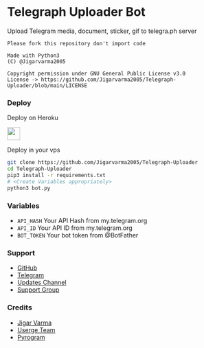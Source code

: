 # Telegraph Uploader Bot

Upload Telegram media, document, sticker, gif to telegra.ph server

```
Please fork this repository don't import code

Made with Python3
(C) @Jigarvarma2005

Copyright permission under GNU General Public License v3.0
License -> https://github.com/Jigarvarma2005/Telegraph-Uploader/blob/main/LICENSE
```

### Deploy

Deploy on Heroku
<p align="left">
  <a href="https://dashboard.render.com/deploy?template=https://github.com/Aadarshab/telegraph.git">
     <img height="30px" src="https://img.shields.io/badge/Deploy%20To%20Heroku-blueviolet?style=for-the-badge&logo=heroku">
  </a>
</p>

Deploy in your vps
```sh
git clone https://github.com/Jigarvarma2005/Telegraph-Uploader
cd Telegraph-Uploader
pip3 install -r requirements.txt
# <Create Variables appropriately>
python3 bot.py
```

### Variables

* `API_HASH` Your API Hash from my.telegram.org
* `API_ID` Your API ID from my.telegram.org
* `BOT_TOKEN` Your bot token from @BotFather

### Support

* [GitHub](https://github.com/Jigarvarma2005)
* [Telegram](https://telegram.me/Jigarvarma2005)
* [Updates Channel](https://t.me/UniversalBotsUpdate)
* [Support Group](https://t.me/UniversalBotsSupport)

### Credits

* [Jigar Varma](https://github.com/Jigarvarma2005)
* [Userge Team](https://github.com/UsergeTeam)
* [Pyrogram](https://github.com/pyrogram/pyrogram)
